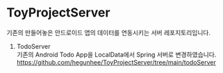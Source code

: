 # ToyProjectServer
기존의 만들어놓은 안드로이드 앱의 데이터를 연동시키는 서버 레포지토리입니다.

1. TodoServer  
   기존의 Android Todo App을 LocalData에서 Spring 서버로 변경하였습니다. https://github.com/hegunhee/ToyProjectServer/tree/main/todoServer
